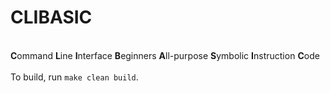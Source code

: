 # CLIBASIC
<br>**C**ommand **L**ine **I**nterface **B**eginners **A**ll-purpose **S**ymbolic **I**nstruction **C**ode <br>
<br>
To build, run `make clean build`. <br>
